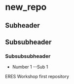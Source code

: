 # new_repo
## Subheader
## Subsubheader
### Subsubsubheader

- Number 1
--Sub 1

ERES Workshop first repository
